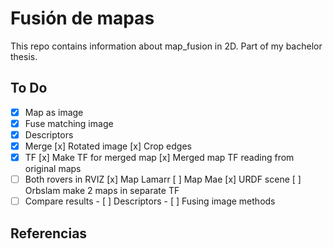 # Fusión de mapas 

This repo contains information about map_fusion in 2D. Part of my bachelor thesis.

## To Do
- [x] Map as image
- [x] Fuse matching image
- [x] Descriptors
- [x] Merge
      [x] Rotated image
      [x] Crop edges
- [x] TF
      [x] Make TF for merged map
      [x] Merged map TF reading from original maps
- [ ] Both rovers in RVIZ
      [x] Map Lamarr
      [ ] Map Mae
      [x] URDF scene
      [ ] Orbslam make 2 maps in separate TF
- [ ] Compare results
      - [ ] Descriptors
      - [ ] Fusing image methods

## Referencias
[^1]:https://repositorio.upct.es/bitstream/handle/10317/3429/pfc5406.pdf%3Bjses
[^2]:https://docs.opencv.org/4.x/dc/dc3/tutorial_py_matcher.html
